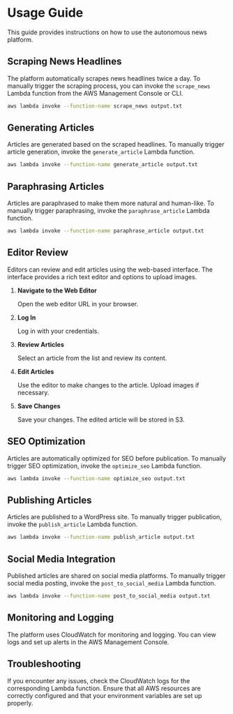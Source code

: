 # Usage Guide

This guide provides instructions on how to use the autonomous news platform.

## Scraping News Headlines

The platform automatically scrapes news headlines twice a day. To manually trigger the scraping process, you can invoke the `scrape_news` Lambda function from the AWS Management Console or CLI.

```bash
aws lambda invoke --function-name scrape_news output.txt
```

## Generating Articles

Articles are generated based on the scraped headlines. To manually trigger article generation, invoke the `generate_article` Lambda function.

```bash
aws lambda invoke --function-name generate_article output.txt
```

## Paraphrasing Articles

Articles are paraphrased to make them more natural and human-like. To manually trigger paraphrasing, invoke the `paraphrase_article` Lambda function.

```bash
aws lambda invoke --function-name paraphrase_article output.txt
```

## Editor Review

Editors can review and edit articles using the web-based interface. The interface provides a rich text editor and options to upload images.

1. **Navigate to the Web Editor**

   Open the web editor URL in your browser.

2. **Log In**

   Log in with your credentials.

3. **Review Articles**

   Select an article from the list and review its content.

4. **Edit Articles**

   Use the editor to make changes to the article. Upload images if necessary.

5. **Save Changes**

   Save your changes. The edited article will be stored in S3.

## SEO Optimization

Articles are automatically optimized for SEO before publication. To manually trigger SEO optimization, invoke the `optimize_seo` Lambda function.

```bash
aws lambda invoke --function-name optimize_seo output.txt
```

## Publishing Articles

Articles are published to a WordPress site. To manually trigger publication, invoke the `publish_article` Lambda function.

```bash
aws lambda invoke --function-name publish_article output.txt
```

## Social Media Integration

Published articles are shared on social media platforms. To manually trigger social media posting, invoke the `post_to_social_media` Lambda function.

```bash
aws lambda invoke --function-name post_to_social_media output.txt
```

## Monitoring and Logging

The platform uses CloudWatch for monitoring and logging. You can view logs and set up alerts in the AWS Management Console.

## Troubleshooting

If you encounter any issues, check the CloudWatch logs for the corresponding Lambda function. Ensure that all AWS resources are correctly configured and that your environment variables are set up properly.
